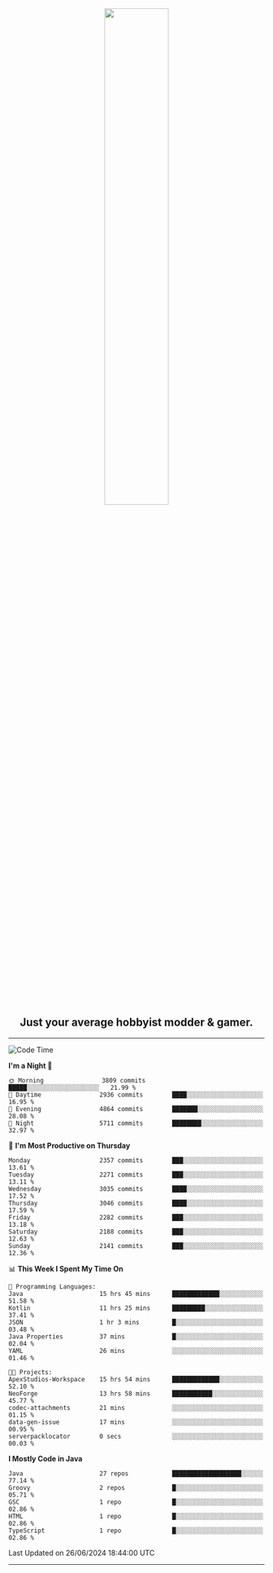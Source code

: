 <div align="center">
  <a href="https://apexmodder.xyz/"><img width="50%" height="50%" src="https://i.imgur.com/pc4HkGz.png"></a>
</div>
<h2 align="center">Just your average hobbyist modder & gamer.</h2>

---

<!--START_SECTION:waka-->
![Code Time](http://img.shields.io/badge/Code%20Time-1%2C238%20hrs%2019%20mins-blue)

**I'm a Night 🦉** 

```text
🌞 Morning                3809 commits        █████░░░░░░░░░░░░░░░░░░░░   21.99 % 
🌆 Daytime                2936 commits        ████░░░░░░░░░░░░░░░░░░░░░   16.95 % 
🌃 Evening                4864 commits        ███████░░░░░░░░░░░░░░░░░░   28.08 % 
🌙 Night                  5711 commits        ████████░░░░░░░░░░░░░░░░░   32.97 % 
```
📅 **I'm Most Productive on Thursday** 

```text
Monday                   2357 commits        ███░░░░░░░░░░░░░░░░░░░░░░   13.61 % 
Tuesday                  2271 commits        ███░░░░░░░░░░░░░░░░░░░░░░   13.11 % 
Wednesday                3035 commits        ████░░░░░░░░░░░░░░░░░░░░░   17.52 % 
Thursday                 3046 commits        ████░░░░░░░░░░░░░░░░░░░░░   17.59 % 
Friday                   2282 commits        ███░░░░░░░░░░░░░░░░░░░░░░   13.18 % 
Saturday                 2188 commits        ███░░░░░░░░░░░░░░░░░░░░░░   12.63 % 
Sunday                   2141 commits        ███░░░░░░░░░░░░░░░░░░░░░░   12.36 % 
```


📊 **This Week I Spent My Time On** 

```text
💬 Programming Languages: 
Java                     15 hrs 45 mins      █████████████░░░░░░░░░░░░   51.58 % 
Kotlin                   11 hrs 25 mins      █████████░░░░░░░░░░░░░░░░   37.41 % 
JSON                     1 hr 3 mins         █░░░░░░░░░░░░░░░░░░░░░░░░   03.48 % 
Java Properties          37 mins             █░░░░░░░░░░░░░░░░░░░░░░░░   02.04 % 
YAML                     26 mins             ░░░░░░░░░░░░░░░░░░░░░░░░░   01.46 % 

🐱‍💻 Projects: 
ApexStudios-Workspace    15 hrs 54 mins      █████████████░░░░░░░░░░░░   52.10 % 
NeoForge                 13 hrs 58 mins      ███████████░░░░░░░░░░░░░░   45.77 % 
codec-attachments        21 mins             ░░░░░░░░░░░░░░░░░░░░░░░░░   01.15 % 
data-gen-issue           17 mins             ░░░░░░░░░░░░░░░░░░░░░░░░░   00.95 % 
serverpacklocator        0 secs              ░░░░░░░░░░░░░░░░░░░░░░░░░   00.03 % 
```

**I Mostly Code in Java** 

```text
Java                     27 repos            ███████████████████░░░░░░   77.14 % 
Groovy                   2 repos             █░░░░░░░░░░░░░░░░░░░░░░░░   05.71 % 
GSC                      1 repo              █░░░░░░░░░░░░░░░░░░░░░░░░   02.86 % 
HTML                     1 repo              █░░░░░░░░░░░░░░░░░░░░░░░░   02.86 % 
TypeScript               1 repo              █░░░░░░░░░░░░░░░░░░░░░░░░   02.86 % 
```




 Last Updated on 26/06/2024 18:44:00 UTC
<!--END_SECTION:waka-->

---
